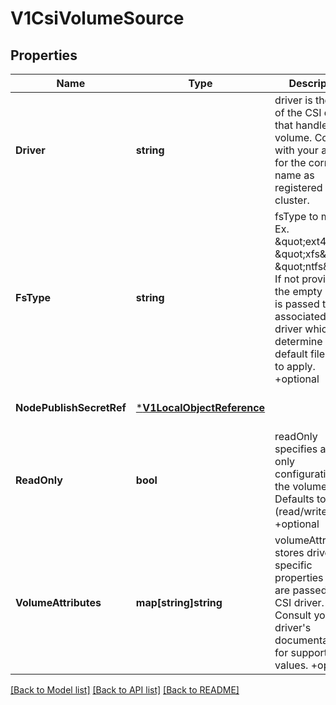 # V1CsiVolumeSource

## Properties
Name | Type | Description | Notes
------------ | ------------- | ------------- | -------------
**Driver** | **string** | driver is the name of the CSI driver that handles this volume. Consult with your admin for the correct name as registered in the cluster. | [optional] [default to null]
**FsType** | **string** | fsType to mount. Ex. \&quot;ext4\&quot;, \&quot;xfs\&quot;, \&quot;ntfs\&quot;. If not provided, the empty value is passed to the associated CSI driver which will determine the default filesystem to apply. +optional | [optional] [default to null]
**NodePublishSecretRef** | [***V1LocalObjectReference**](v1.LocalObjectReference.md) |  | [optional] [default to null]
**ReadOnly** | **bool** | readOnly specifies a read-only configuration for the volume. Defaults to false (read/write). +optional | [optional] [default to null]
**VolumeAttributes** | **map[string]string** | volumeAttributes stores driver-specific properties that are passed to the CSI driver. Consult your driver&#x27;s documentation for supported values. +optional | [optional] [default to null]

[[Back to Model list]](../README.md#documentation-for-models) [[Back to API list]](../README.md#documentation-for-api-endpoints) [[Back to README]](../README.md)

